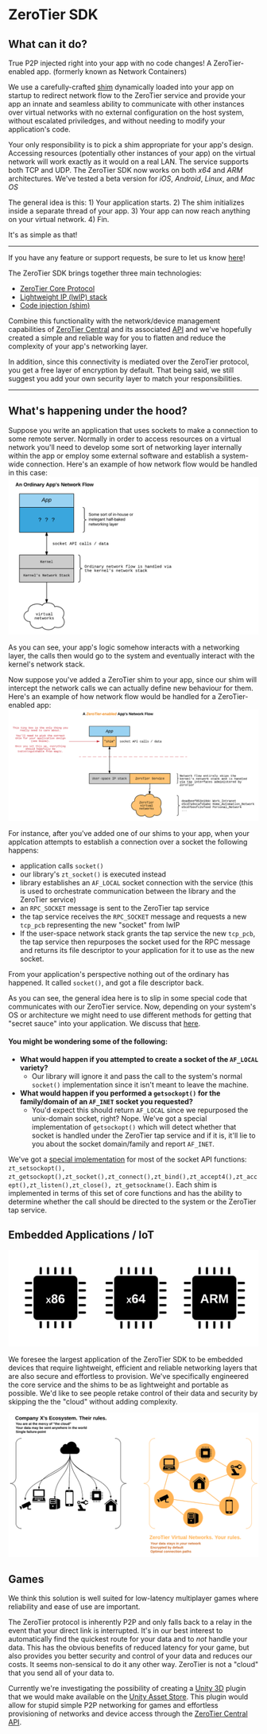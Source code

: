 # ZeroTier SDK

## What can it do?
True P2P injected right into your app with no code changes! A ZeroTier-enabled app. 
(formerly known as Network Containers)

We use a carefully-crafted [shim](doc/netcon/shims.md) dynamically loaded into your app on startup to redirect network flow to the ZeroTier service and provide your app an innate and seamless ability to communicate with other instances over virtual networks with no external configuration on the host system, without escalated priviledges, and without needing to modify your application's code. 

Your only responsibility is to pick a shim appropriate for your app's design. Accessing resources (potentially other instances of your app) on the virtual network will work exactly as it would on a real LAN. The service supports both TCP and UDP. The ZeroTier SDK now works on both *x64* and *ARM* architectures. We've tested a beta version for *iOS*, *Android*, *Linux*, and *Mac OS*

The general idea is this:
	1) Your application starts.
	2) The shim initializes inside a separate thread of your app.
	3) Your app can now reach anything on your virtual network. 
	4) Fin.

It's as simple as that!

***

If you have any feature or support requests, be sure to let us know [here](https://www.zerotier.com/community/)!

The ZeroTier SDK brings together three main technologies:
 - [ZeroTier Core Protocol](https://github.com/zerotier/ZeroTierOne)
 - [Lightweight IP (lwIP) stack](http://savannah.nongnu.org/projects/lwip/)
 - [Code injection (shim)](doc/netcon/shims.md)

Combine this functionality with the network/device management capabilities of [ZeroTier Central](https://my.zerotier.com) and its associated [API](https://my.zerotier.com/help/api) and we've hopefully created a simple and reliable way for you to flatten and reduce the complexity of your app's networking layer.

In addition, since this connectivity is mediated over the ZeroTier protocol, you get a free layer of encryption by default. That being said, we still suggest you add your own security layer to match your responsibilities.

***
## What's happening under the hood?

Suppose you write an application that uses sockets to make a connection to some remote server. Normally in order to access resources on a virtual network you'll need to develop some sort of networking layer internally within the app or employ some external software and establish a system-wide connection. Here's an example of how network flow would be handled in this case:
![Image](img/app_flow.png)

As you can see, your app's logic somehow interacts with a networking layer, the calls then would go to the system and eventually interact with the kernel's network stack. 

Now suppose you've added a ZeroTier shim to your app, since our shim will intercept the network calls we can actually define new behaviour for them. Here's an example of how network flow would be handled for a ZeroTier-enabled app:
![Image](img/zt_app_flow.png)

For instance, after you've added one of our shims to your app, when your applcation attempts to establish a connection over a socket the following happens:

- application calls `socket()`
- our library's `zt_socket()` is executed instead
-  library establishes an `AF_LOCAL` socket connection with the service (this is used to orchestrate communication between the library and the ZeroTier service)
- an `RPC_SOCKET` message is sent to the ZeroTier tap service
- the tap service receives the `RPC_SOCKET` message and requests a new `tcp_pcb` representing the new "socket" from lwIP
- If the user-space network stack grants the tap service the new `tcp_pcb`, the tap service then repurposes the socket used for the RPC message and returns its file descriptor to your application for it to use as the new socket.

From your application's perspective nothing out of the ordinary has happened. It called `socket()`, and got a file descriptor back.

As you can see, the general idea here is to slip in some special code that communicates with our ZeroTier service. Now, depending on your system's OS or architecture we might need to use different methods for getting that "secret sauce" into your application. We discuss that [here](doc/netcon/shims.md).

#### You might be wondering some of the following:
- **What would happen if you attempted to create a socket of the `AF_LOCAL` variety?**
  - Our library will ignore it and pass the call to the system's normal `socket()` implementation since it isn't meant to leave the machine.
- **What would happen if you performed a `getsockopt()` for the family/domain of an `AF_INET` socket you requested?** 
  - You'd expect this should return `AF_LOCAL` since we repurposed the unix-domain socket, right? Nope. We've got a special implementation of `getsockopt()` which will detect whether that socket is handled under the ZeroTier tap service and if it is, it'll lie to you about the socket domain/family and report `AF_INET`. 

We've got a [special implementation](netcon/NetconSockets.c) for most of the socket API functions: `zt_setsockopt(), zt_getsockopt(),zt_socket(),zt_connect(),zt_bind(),zt_accept4(),zt_accept(),zt_listen(),zt_close(),
zt_getsockname()`. Each shim is implemented in terms of this set of core functions and has the ability to determine whether the call should be directed to the system or the ZeroTier tap service.

## Embedded Applications / IoT
![Image](img/archs.png)

We foresee the largest application of the ZeroTier SDK to be embedded devices that require lightweight, efficient and reliable networking layers that are also secure and effortless to provision. We've specifically engineered the core service and the shims to be as lightweight and portable as possible. We'd like to see people retake control of their data and security by skipping the the "cloud" without adding complexity.

![Image](img/zt_why.png)

## Games
We think this solution is well suited for low-latency multiplayer games where reliability and ease of use are important.

The ZeroTier protocol is inherently P2P and only falls back to a relay in the event that your direct link is interrupted. It's in our best interest to automatically find the quickest route for your data and to *not* handle your data. This has the obvious benefits of reduced latency for your game, but also provides you better security and control of your data and reduces our costs. It seems non-sensical to do it any other way. ZeroTier is not a "cloud" that you send all of your data to.

Currently we're investigating the possibility of creating a [Unity 3D](https://unity3d.com/) plugin that we would make available on the [Unity Asset Store](https://www.assetstore.unity3d.com/en/). This plugin would allow for stupid simple P2P networking for games and effortless provisioning of networks and device access through the [ZeroTier Central API](https://my.zerotier.com/help/api).
